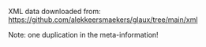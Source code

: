 XML data downloaded from: https://github.com/alekkeersmaekers/glaux/tree/main/xml

Note: one duplication in the meta-information!

